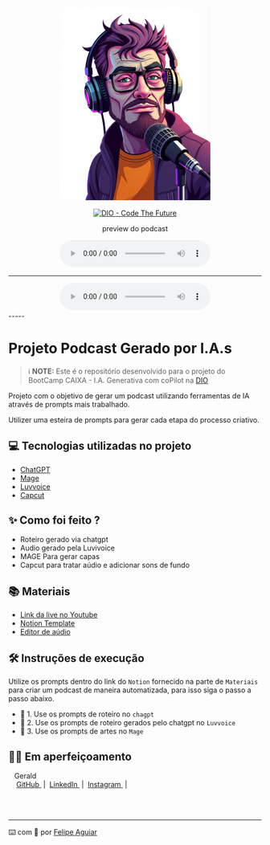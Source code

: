 <p align="center">
<img 
    src="./personagem-2.jpg"
    width="300"
/>
</p>

<p align="center">
<a href="https://dio.me/">
    <img 
        src="https://img.shields.io/badge/DIO-Code_The_Future-28DA77?logo=youtube" 
        alt="DIO - Code The Future">
</a>

</p>

<p align="center">
    preview do podcast
</p>

<div align="center">
    <audio src="./descubra-san-salvador.mp3.mp3" controls title="Podcast editado">Escute aqui o PODCAST - Arquivo: descubra-san-salvador.mp3.mp3 </audio>
</div>

-----
<div align="center">
    <audio src="./ep01-DIO-Aventuras.mp4" controls title="Podcast para TikTok">Veja a versão do PODCAST para TikTok -> Arquivo: ep01-DIO-Aventuras.mp4 </audio>
</div>
-----

# Projeto Podcast Gerado por I.A.s


 > ℹ️ **NOTE:** Este é o repositório desenvolvido para o projeto do BootCamp CAIXA - I.A. Generativa com coPilot na [DIO](https://dio.me)

Projeto com o objetivo de gerar um podcast utilizando ferramentas de IA através de prompts mais trabalhado.

Utilizer uma esteira de prompts para gerar cada etapa do processo criativo.

## 💻 Tecnologias utilizadas no projeto

- [ChatGPT](https://chat.openai.com/) 
- [Mage](https://www.mage.space/)
- [Luvvoice](https://www.luvvoice.com.br/)
- [Capcut](https://www.capcut.com/pt-br/)

## ✨ Como foi feito ?

- Roteiro gerado via chatgpt
- Audio gerado pela Luvivoice
- MAGE Para gerar capas
- Capcut para tratar aúdio e adicionar sons de fundo

## 📚 Materiais

- [Link da live no Youtube](https://www.youtube.com)
- [Notion Template](https://www.notion.so/PAS-Podcast-A-I-Studio-DIO-Bootcamp-CAIXA-17f1dd2bd29f80e19deae721051cac4a)
- [Editor de aúdio](https://www.capcut.com/editor?from_page=landing_page&__action_from=picture_V%C3%ADdeos%20profissionais%20em%20minutos,%20n%C3%A3o%20em%20horas.)


## 🛠️ Instruções de execução

Utilize os prompts dentro do link do `Notion` fornecido na parte de `Materiais` para criar um podcast de maneira automatizada, para isso siga o passo a passo abaixo.

- 🤖 1. Use os prompts de roteiro no `chagpt`
- 🤖 2. Use os prompts de roteiro gerados pelo chatgpt no  `Luvvoice`
- 🤖 3. Use os prompts de artes no `Mage`

## 👨‍💻 Em aperfeiçoamento

<p>
    <!-- <img 
      align=left 
      margin=10 
      width=80 
      src="https://avatars.githubusercontent.com/u/37452836?v=4"
    /> -->
    <p>&nbsp&nbsp&nbspGerald<br>
    &nbsp&nbsp&nbsp
    <a 
        href="https://github.com/ia-gerald">
        GitHub
    </a>
    &nbsp;|&nbsp;
    <a 
        href="www.linkedin.com/">
        LinkedIn
    </a>
    &nbsp;|&nbsp;
    <a 
        href="https://www.instagram.com/">
        Instagram
    </a>
    &nbsp;|&nbsp;</p>
</p>
<br/><br/>
<p>

---

⌨️ com 💜 por [Felipe Aguiar](https://github.com/felipeAguiarCode)
